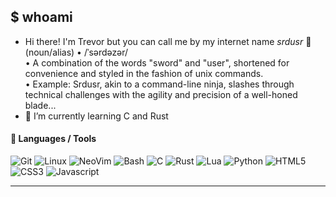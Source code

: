 ## $ whoami

- Hi there! I'm Trevor but you can call me by my internet name _srdusr_ 👋
  (noun/alias) • /ˈsərdəzər/ <br />
  • A combination of the words "sword" and "user", shortened for
  convenience and styled in the fashion of unix commands. <br />
  • Example: Srdusr, akin to a command-line ninja, slashes through
  technical challenges with the agility and precision of a well-honed
  blade...
- 🌱 I’m currently learning C and Rust

#### 🔧 Languages / Tools

![Git](https://img.shields.io/badge/-Git-05122A?style=flat&logo=git)
![Linux](https://img.shields.io/badge/-Linux-05122A?style=flat&logo=linux)
![NeoVim](https://img.shields.io/badge/-NeoVim-05122A?style=flat&logo=neovim&logoColor=4B9E4B)
![Bash](https://img.shields.io/badge/-Bash-05122A?style=flat&logo=gnu-bash&logoColor=4EAA25)
![C](https://img.shields.io/badge/-C-05122A?style=flat&logo=c&logoColor=00589D)
![Rust](https://img.shields.io/badge/-Rust-05122A?style=flat&logo=rust&logoColor=F74B00)
![Lua](https://img.shields.io/badge/-Lua-05122A?style=flat&logo=lua&logoColor=0062CC)
![Python](https://img.shields.io/badge/-Python-05122A?style=flat&logo=python)
![HTML5](https://img.shields.io/badge/-HTML5-05122A?style=flat&logo=html5&logoColor=F48218)
![CSS3](https://img.shields.io/badge/-CSS3-05122A?style=flat&logo=css3&logoColor=3C9CD7)
![Javascript](https://img.shields.io/badge/-JavaScipt-05122A?style=flat&logo=javascript)

---
